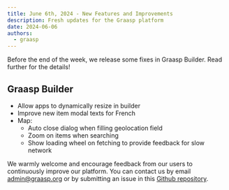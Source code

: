 ```yaml
---
title: June 6th, 2024 - New Features and Improvements
description: Fresh updates for the Graasp platform
date: 2024-06-06
authors:
  - graasp
---
```


Before the end of the week, we release some fixes in Graasp Builder. Read further for the details!

<!-- Everything below this will not be shown in the post overview -->
<!-- truncate -->

## Graasp Builder

- Allow apps to dynamically resize in builder
- Improve new item modal texts for French
- Map:
  - Auto close dialog when filling geolocation field
  - Zoom on items when searching
  - Show loading wheel on fetching to provide feedback for slow network

<!-- Generic message -->

We warmly welcome and encourage feedback from our users to continuously improve our platform. You can contact us by email [admin@graasp.org](mailto:admin@graasp.org) or by submitting an issue in this [Github repository](https://github.com/graasp/graasp-feedback).
